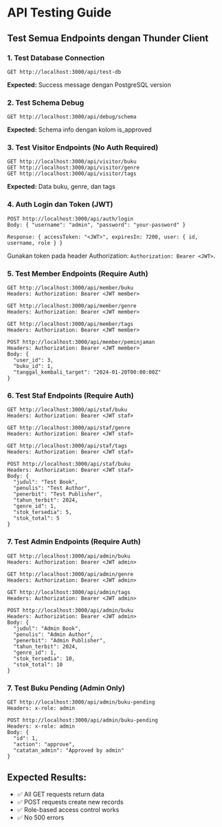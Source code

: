 # API Testing Guide

## Test Semua Endpoints dengan Thunder Client

### 1. **Test Database Connection**
```
GET http://localhost:3000/api/test-db
```
**Expected:** Success message dengan PostgreSQL version

### 2. **Test Schema Debug**
```
GET http://localhost:3000/api/debug/schema
```
**Expected:** Schema info dengan kolom is_approved

### 3. **Test Visitor Endpoints (No Auth Required)**
```
GET http://localhost:3000/api/visitor/buku
GET http://localhost:3000/api/visitor/genre
GET http://localhost:3000/api/visitor/tags
```
**Expected:** Data buku, genre, dan tags

### 4. **Auth Login dan Token (JWT)**
```
POST http://localhost:3000/api/auth/login
Body: { "username": "admin", "password": "your-password" }

Response: { accessToken: "<JWT>", expiresIn: 7200, user: { id, username, role } }
```

Gunakan token pada header Authorization: `Authorization: Bearer <JWT>`.

### 5. **Test Member Endpoints (Require Auth)**
```
GET http://localhost:3000/api/member/buku
Headers: Authorization: Bearer <JWT member>

GET http://localhost:3000/api/member/genre
Headers: Authorization: Bearer <JWT member>

GET http://localhost:3000/api/member/tags
Headers: Authorization: Bearer <JWT member>

POST http://localhost:3000/api/member/peminjaman
Headers: Authorization: Bearer <JWT member>
Body: {
  "user_id": 3,
  "buku_id": 1,
  "tanggal_kembali_target": "2024-01-20T00:00:00Z"
}
```

### 6. **Test Staf Endpoints (Require Auth)**
```
GET http://localhost:3000/api/staf/buku
Headers: Authorization: Bearer <JWT staf>

GET http://localhost:3000/api/staf/genre
Headers: Authorization: Bearer <JWT staf>

GET http://localhost:3000/api/staf/tags
Headers: Authorization: Bearer <JWT staf>

POST http://localhost:3000/api/staf/buku
Headers: Authorization: Bearer <JWT staf>
Body: {
  "judul": "Test Book",
  "penulis": "Test Author",
  "penerbit": "Test Publisher",
  "tahun_terbit": 2024,
  "genre_id": 1,
  "stok_tersedia": 5,
  "stok_total": 5
}
```

### 7. **Test Admin Endpoints (Require Auth)**
```
GET http://localhost:3000/api/admin/buku
Headers: Authorization: Bearer <JWT admin>

GET http://localhost:3000/api/admin/genre
Headers: Authorization: Bearer <JWT admin>

GET http://localhost:3000/api/admin/tags
Headers: Authorization: Bearer <JWT admin>

POST http://localhost:3000/api/admin/buku
Headers: Authorization: Bearer <JWT admin>
Body: {
  "judul": "Admin Book",
  "penulis": "Admin Author",
  "penerbit": "Admin Publisher",
  "tahun_terbit": 2024,
  "genre_id": 1,
  "stok_tersedia": 10,
  "stok_total": 10
}
```

### 7. **Test Buku Pending (Admin Only)**
```
GET http://localhost:3000/api/admin/buku-pending
Headers: x-role: admin

POST http://localhost:3000/api/admin/buku-pending
Headers: x-role: admin
Body: {
  "id": 1,
  "action": "approve",
  "catatan_admin": "Approved by admin"
}
```

## Expected Results:
- ✅ All GET requests return data
- ✅ POST requests create new records
- ✅ Role-based access control works
- ✅ No 500 errors



